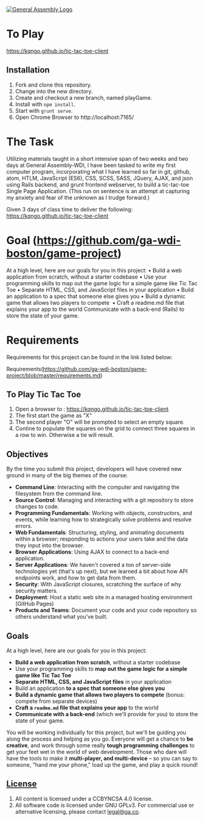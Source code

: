 [![General Assembly Logo](https://camo.githubusercontent.com/1a91b05b8f4d44b5bbfb83abac2b0996d8e26c92/687474703a2f2f692e696d6775722e636f6d2f6b6538555354712e706e67)](https://generalassemb.ly/education/web-development-immersive)

# To Play

https://kqngo.github.io/tic-tac-toe-client

## Installation

1. Fork and clone this repository.
2. Change into the new directory.
3. Create and checkout a new branch, named playGame.
1. Install with `npm install`.
2. Start with `grunt serve`.
3. Open Chrome Browser to http://localhost:7165/


# The Task

Utilizing materials taught in a short intensive span of two weeks and two days at General Assembly-WDI, I have been tasked to write my first computer program, incorporating what I have learned so far in git, github, atom, HTLM, JavaScript (ES6), CSS, SCSS, SASS, JQuery, AJAX, and json using Rails backend, and grunt frontend webserver, to build a tic-tac-toe Single Page Application.  (This run on sentence is an attempt at capturing my anxiety and fear of the unknown as I trudge forward.)

Given 3 days of class time to deliver the following: https://kqngo.github.io/tic-tac-toe-client


# Goal (https://github.com/ga-wdi-boston/game-project)
At a high level, here are our goals for you in this project:
	• Build a web application from scratch, without a starter codebase
	• Use your programming skills to map out the game logic for a simple game like Tic Tac Toe
	• Separate HTML, CSS, and JavaScript files in your application
	• Build an application to a spec that someone else gives you
	• Build a dynamic game that allows two players to compete 
	• Craft a readme.md file that explains your app to the world
Communicate with a back-end (Rails) to store the state of your game.

# Requirements

Requirements for this project can be found in the link listed below:

Requirements(https://github.com/ga-wdi-boston/game-project/blob/master/requirements.md)


## To Play Tic Tac Toe

1. Open a browser to : https://kqngo.github.io/tic-tac-toe-client
2. The first start the game as "X"
3. The second player "O" will be prompted to select an empty  square.
4. Contine to populate the squares on the grid to connect three squares in a row to win. Otherwise a tie will result.



## Objectives

By the time you submit this project, developers will have covered new ground in
many of the big themes of the course:

-   **Command Line**: Interacting with the computer and navigating the
    filesystem from the command line.
-   **Source Control**: Managing and interacting with a git repository to store
    changes to code.
-   **Programming Fundamentals**: Working with objects, constructors, and
    events, while learning how to strategically solve problems and resolve
    errors.
-   **Web Fundamentals**:  Structuring, styling, and animating documents within
    a browser; responding to actions your users take and the data they input
    into the browser.
-   **Browser Applications**: Using AJAX to connect to a back-end application.
-   **Server Applications**:  We haven't covered a ton of server-side
    technologies yet (that's up next), but we learned a bit about how API
    endpoints work, and how to get data from them.
-   **Security**: With JavaScript closures, scratching the surface of why
    security matters.
-   **Deployment**: Host a static web site in a managed hosting environment
    (GitHub Pages)
-   **Products and Teams**: Document your code and your code repository so
    others understand what you've built.

## Goals

At a high level, here are our goals for you in this project:

-   **Build a web application from scratch**, without a starter codebase
-   Use your programming skills to **map out the game logic for a simple game
    like Tic Tac Toe**
-   **Separate HTML, CSS, and JavaScript files** in your application
-   Build an application **to a spec that someone else gives you**
-   **Build a dynamic game that allows two players to compete** (bonus: compete
    from separate devices)
-   **Craft a ``readme.md`` file that explains your app** to the world
-   **Communicate with a back-end** (which we'll provide for you) to store the
    state of your game.

You will be working individually for this project, but we'll be guiding you
along the process and helping as you go. Everyone will get a chance to **be
creative**, and work through some really **tough programming challenges** to get
your feet wet in the world of web development. Those who dare will have the
tools to make it **multi-player, and multi-device** – so you can say to someone,
"hand me your phone," load up the game, and play a quick round!



## [License](LICENSE)

1.  All content is licensed under a CC­BY­NC­SA 4.0 license.
1.  All software code is licensed under GNU GPLv3. For commercial use or
    alternative licensing, please contact legal@ga.co.
